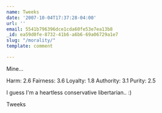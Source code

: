 ```yaml
---
name: Tweeks
date: '2007-10-04T17:37:28-04:00'
url: ''
email: 5541b796396dce1cda60fe53e7ea13b8
_id: ea59d0fe-8732-41b6-a6b6-69a06729a1e7
slug: "/morality/"
template: comment

---
```


Mine...

Harm:		2.6
Fairness:	3.6
Loyalty:	1.8
Authority:	3.1
Purity:		2.5

I guess I'm a heartless conservative libertarian.. :)

Tweeks
